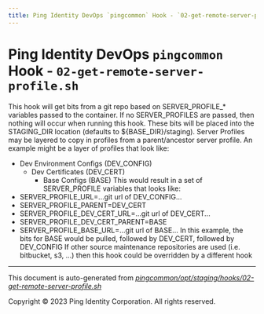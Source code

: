 ```yaml
---
title: Ping Identity DevOps `pingcommon` Hook - `02-get-remote-server-profile.sh`
---
```


# Ping Identity DevOps `pingcommon` Hook - `02-get-remote-server-profile.sh`
 This hook will get bits from a git repo based on SERVER_PROFILE_* variables
 passed to the container.  If no SERVER_PROFILES are passed, then nothing will
 occur when running this hook.
 These bits will be placed into the STAGING_DIR location (defaults to
 ${BASE_DIR}/staging).
 Server Profiles may be layered to copy in profiles from a parent/ancestor server
 profile.  An example might be a layer of profiles that look like:
 - Dev Environment Configs (DEV_CONFIG)
   - Dev Certificates (DEV_CERT)
     - Base Configs (BASE)
 This would result in a set of SERVER_PROFILE variables that looks like:
 - SERVER_PROFILE_URL=...git url of DEV_CONFIG...
 - SERVER_PROFILE_PARENT=DEV_CERT
 - SERVER_PROFILE_DEV_CERT_URL=...git url of DEV_CERT...
 - SERVER_PROFILE_DEV_CERT_PARENT=BASE
 - SERVER_PROFILE_BASE_URL=...git url of BASE...
 In this example, the bits for BASE would be pulled, followed by DEV_CERT, followed
 by DEV_CONFIG
 If other source maintenance repositories are used (i.e. bitbucket, s3, ...)
 then this hook could be overridden by a different hook

---
This document is auto-generated from _[pingcommon/opt/staging/hooks/02-get-remote-server-profile.sh](https://github.com/pingidentity/pingidentity-docker-builds/blob/master/pingcommon/opt/staging/hooks/02-get-remote-server-profile.sh)_

Copyright © 2023 Ping Identity Corporation. All rights reserved.

